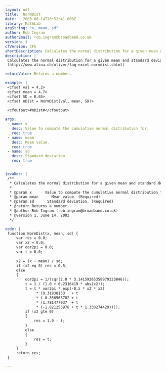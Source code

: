 ```yaml
---
layout: udf
title:  NormDist
date:   2003-06-14T10:52:41.000Z
library: MathLib
argString: "x, mean, sd"
author: Rob Ingram
authorEmail: rob.ingram@broadband.co.uk
version: 1
cfVersion: CF5
shortDescription: Calculates the normal distribution for a given mean and standard deviation with cumulative=true
description: |
 Calculates the normal distribution for a given mean and standard deviation with cumulative=true.  Equivalent to the MS Excel function NORMDIST(x,mean,standard_dev, 1). This code is based on the C++ version by Oliver Maag
 (http://www.alina.ch/oliver/faq-excel-normdist.shtml)

returnValue: Returns a number.

example: |
 <cfset val = 4.2>
 <cfset mean = 4.7>
 <cfset SD = 0.65>
 <cfset nDist = NormDist(val, mean, SD)>
     
 <cfoutput>#nDist#</cfoutput>

args:
 - name: x
   desc: Value to compute the cumulative normal distribution for.
   req: true
 - name: mean
   desc: Mean value.
   req: true
 - name: sd
   desc: Standard deviation.
   req: true


javaDoc: |
 /**
  * Calculates the normal distribution for a given mean and standard deviation with cumulative=true
  * 
  * @param x      Value to compute the cumulative normal distribution for. (Required)
  * @param mean      Mean value. (Required)
  * @param sd      Standard deviation. (Required)
  * @return Returns a number. 
  * @author Rob Ingram (rob.ingram@broadband.co.uk) 
  * @version 1, June 14, 2003 
  */

code: |
 function NormDist(x, mean, sd) {
     var res = 0.0;
     var x2 = 0.0;
     var oor2pi = 0.0;
     var t = 0.0;
     
     x2 = (x - mean) / sd;
     if (x2 eq 0) res = 0.5;
     else
     {
         oor2pi = 1/(sqr(2.0 * 3.14159265358979323846));
         t = 1 / (1.0 + 0.2316419 * abs(x2));
         t = t * oor2pi * exp(-0.5 * x2 * x2) 
              * (0.31938153   + t 
              * (-0.356563782 + t
              * (1.781477937  + t 
              * (-1.821255978 + t * 1.330274429))));
         if (x2 gte 0)
         {
             res = 1.0 - t;
         }
         else
         {
             res = t;
         }
     }
     return res;
 }

---
```


